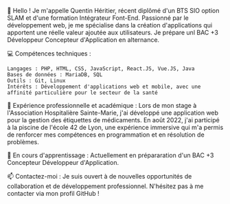👋 Hello ! Je m'appelle Quentin Héritier, récent diplômé d'un BTS SIO option SLAM et d'une formation Intégrateur Font-End. Passionné par le développement web, je me spécialise dans la création d'applications qui apportent une réelle valeur ajoutée aux utilisateurs. Je prépare unl BAC +3 Développeur Concepteur d'Application en alternance. 

💻 Compétences techniques :

    Langages : PHP, HTML, CSS, JavaScript, React.JS, Vue.JS, Java
    Bases de données : MariaDB, SQL
    Outils : Git, Linux
    Intérêts : Développement d'applications web et mobile, avec une affinité particulière pour le secteur de la santé

🚀 Expérience professionnelle et académique : Lors de mon stage à l'Association Hospitalière Sainte-Marie, j'ai développé une application web pour la gestion des étiquettes de médicaments. En août 2022, j'ai participé à la piscine de l'école 42 de Lyon, une expérience immersive qui m'a permis de renforcer mes compétences en programmation et en résolution de problèmes.

🌱 En cours d'apprentissage : Actuellement en prépararation d'un BAC +3 Concepteur Développeur d'Application.

📫 Contactez-moi : Je suis ouvert à de nouvelles opportunités de collaboration et de développement professionnel. N'hésitez pas à me contacter via mon profil GitHub !
